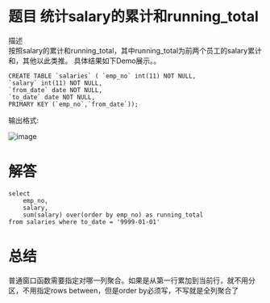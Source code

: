 # 题目 统计salary的累计和running_total

描述   
按照salary的累计和running_total，其中running_total为前两个员工的salary累计和，其他以此类推。 具体结果如下Demo展示。。  

```mysql
CREATE TABLE `salaries` ( `emp_no` int(11) NOT NULL,   
`salary` int(11) NOT NULL,   
`from_date` date NOT NULL,   
`to_date` date NOT NULL,   
PRIMARY KEY (`emp_no`,`from_date`));
```

输出格式:   

![image](https://github.com/user-attachments/assets/e517c453-019f-4261-8e65-0ba2f1f52d72)


# 解答

```mysql
select 
    emp_no,
    salary,
    sum(salary) over(order by emp_no) as running_total
from salaries where to_date = '9999-01-01'
```

# 总结 

普通窗口函数需要指定对哪一列聚合。如果是从第一行累加到当前行，就不用分区，不用指定rows between，但是order by必须写，不写就是全列聚合了
